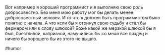 Вот например я хороший программист и я выполняю свою роль добросовестно. Без меня мою работу мог бы делать менее добросовестный человек. И то что я должен быть программистом было понятно с начала. А что ксли бы я отринул свою судьбу и стал бы фермером или к слову шлюхой? Боже какой же мерзкой шлюхой бы я был, брезгливой, капризной, намучились бы со мной все пиздец и ничего бы хорошего бы из этого не вышло.

#humor